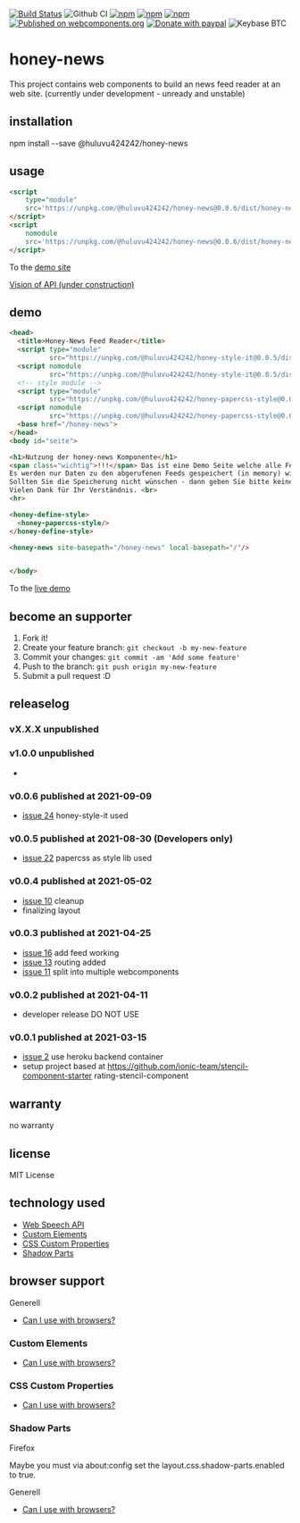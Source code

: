 [![Build Status](https://app.travis-ci.com/Huluvu424242/honey-news.svg?branch=master)](https://app.travis-ci.com/Huluvu424242/honey-news)
![Github CI](https://github.com/Huluvu424242/honey-news/workflows/Github%20CI/badge.svg)
[![npm](https://img.shields.io/npm/v/@huluvu424242/honey-news.svg)](https://www.npmjs.com/package/@huluvu424242/honey-news)
[![npm](https://img.shields.io/npm/dy/@huluvu424242/honey-news.svg)](https://www.npmjs.com/package/@huluvu424242/honey-news)
[![npm](https://img.shields.io/npm/dm/@huluvu424242/honey-news.svg)](https://www.npmjs.com/package/@huluvu424242/honey-news)
[![Published on webcomponents.org](https://img.shields.io/badge/webcomponents.org-published-blue.svg)](https://www.webcomponents.org/element/@huluvu424242/honey-news)
[![Donate with paypal](https://img.shields.io/badge/paypal-donate-yellow.svg)](https://paypal.me/huluvu424242)
![Keybase BTC](https://img.shields.io/keybase/btc/huluvu424242)
# honey-news 
This project contains web components to build an news feed reader at an web site.
(currently under development - unready and unstable)

## installation

npm install --save @huluvu424242/honey-news

## usage

```html
<script 
    type="module" 
    src='https://unpkg.com/@huluvu424242/honey-news@0.0.6/dist/honey-news/honey-news.esm.js'>
</script>
<script 
    nomodule 
    src='https://unpkg.com/@huluvu424242/honey-news@0.0.6/dist/honey-news/honey-news.js'>
</script>
```
To the [demo site](https://huluvu424242.github.io/honey-news/index.html)

[Vision of API (under construction)](src/components/honey-news/readme.md)

## demo

<!--
```
<custom-element-demo>
  <template>
    <link rel="import" href="docs/index.html">
    <next-code-block></next-code-block>
  </template>
</custom-element-demo>
```
-->
```html
<head>
  <title>Honey-News Feed Reader</title>
  <script type="module"
          src="https://unpkg.com/@huluvu424242/honey-style-it@0.0.5/dist/honey-style-it/honey-style-it.esm.js"></script>
  <script nomodule
          src="https://unpkg.com/@huluvu424242/honey-style-it@0.0.5/dist/honey-style-it/honey-style-it.js"></script>
  <!-- style module -->
  <script type="module"
          src="https://unpkg.com/@huluvu424242/honey-papercss-style@0.0.2/dist/honey-papercss-style/honey-papercss-style.esm.js"></script>
  <script nomodule
          src="https://unpkg.com/@huluvu424242/honey-papercss-style@0.0.2/dist/honey-papercss-style/honey-papercss-style.js"></script>
  <base href="/honey-news">
</head>
<body id="seite">

<h1>Nutzung der honey-news Komponente</h1>
<span class="wichtig">!!!</span> Das ist eine Demo Seite welche alle Feature der App zeigen soll - aus diesem Grund ist auch die Statistik eingeschaltet <span class="wichtig">!!!</span><br>
Es werden nur Daten zu den abgerufenen Feeds gespeichert (in memory) wie: url, anzahl der abfragen, anzahl valider responses<br>
Sollten Sie die Speicherung nicht wünschen - dann geben Sie bitte keinen neuen News ein.<br>
Vielen Dank für Ihr Verständnis. <br>
<hr>

<honey-define-style>
  <honey-papercss-style/>
</honey-define-style>

<honey-news site-basepath="/honey-news" local-basepath="/"/>


</body>
```
To the [live demo](https://huluvu424242.github.io/honey-news/index.html)

## become an supporter

1. Fork it!
2. Create your feature branch: `git checkout -b my-new-feature`
3. Commit your changes: `git commit -am 'Add some feature'`
4. Push to the branch: `git push origin my-new-feature`
5. Submit a pull request :D

## releaselog

### vX.X.X unpublished

### v1.0.0 unpublished

*

### v0.0.6 published at 2021-09-09

* [issue 24](https://github.com/Huluvu424242/honey-news/issues/24) honey-style-it used

### v0.0.5 published at 2021-08-30 (Developers only)

* [issue 22](https://github.com/Huluvu424242/honey-news/issues/22) papercss as style lib used

### v0.0.4 published at 2021-05-02

* [issue 10](https://github.com/Huluvu424242/honey-news/issues/10) cleanup
* finalizing layout

### v0.0.3 published at 2021-04-25

* [issue 16](https://github.com/Huluvu424242/honey-news/issues/16) add feed working
* [issue 13](https://github.com/Huluvu424242/honey-news/issues/13) routing added
* [issue 11](https://github.com/Huluvu424242/honey-news/issues/11) split into multiple webcomponents

### v0.0.2 published at 2021-04-11

* developer release DO NOT USE

### v0.0.1 published at 2021-03-15

* [issue 2](https://github.com/Huluvu424242/honey-news/issues/2) use heroku backend container
* setup project based at https://github.com/ionic-team/stencil-component-starter rating-stencil-component

## warranty

no warranty

## license

MIT License

## technology used

* [Web Speech API](https://developer.mozilla.org/en-US/docs/Web/API/Web_Speech_API)
* [Custom Elements](https://developer.mozilla.org/en-US/docs/Web/API/Window/customElements)
* [CSS Custom Properties](https://developer.mozilla.org/en-US/docs/Web/CSS/Using_CSS_custom_properties)
* [Shadow Parts](https://developer.mozilla.org/de/docs/Web/CSS/::part)


## browser support

Generell

* [Can I use with browsers?](https://caniuse.com/#feat=speech-synthesis)

### Custom Elements

* [Can I use with browsers?](https://caniuse.com/#feat=mdn-api_window_customelements)

### CSS Custom Properties

* [Can I use with browsers?](https://caniuse.com/#search=css%20custom%20properties)

### Shadow Parts

Firefox

Maybe you must via about:config set the layout.css.shadow-parts.enabled to true.

Generell 

* [Can I use with browsers?](https://caniuse.com/#feat=mdn-css_selectors_part)
